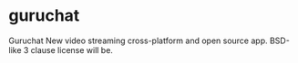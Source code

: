 guruchat
========

Guruchat
New video streaming cross-platform and open source app. BSD-like 3 clause license will be.

